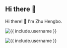 ## Hi there 👋

<!--
**hubblezzhu/hubblezzhu** is a ✨ _special_ ✨ repository because its `README.md` (this file) appears on your GitHub profile.

Here are some ideas to get you started:

- 🔭 I’m currently working on ISCAS
-->


Hi there! 👋 I'm Zhu Hengbo.

<img
  class="repo-img-light w-100"
  alt="{{ include.username }}"
  src="https://github-readme-stats.vercel.app/api/?username=hubblezzhu&theme=default&show_icons=true"
/>

<img
  class="repo-img-light w-100"
  alt="{{ include.username }}"
  src="https://github-readme-stats.vercel.app/api/top-langs/?username=hubblezzhu&hide=html,scss,css,ejs,makefile,tex&layout=compact&langs_count=8"
/>

